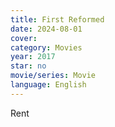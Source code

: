 ```yaml
---
title: First Reformed
date: 2024-08-01
cover: 
category: Movies
year: 2017
star: no
movie/series: Movie
language: English
---
```

Rent






